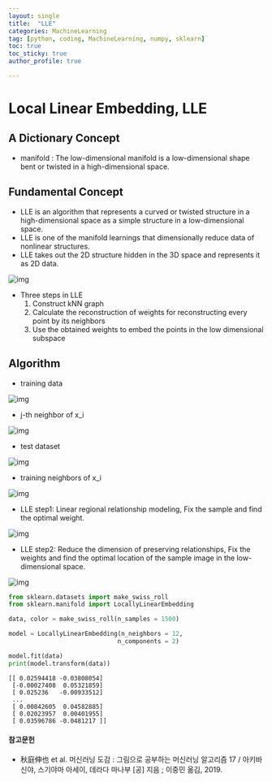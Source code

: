 ```yaml
---
layout: single
title:  "LLE"
categories: MachineLearning
tag: [python, coding, MachineLearning, numpy, sklearn]
toc: true
toc_sticky: true
author_profile: true

---
```



# Local Linear Embedding, LLE

## A Dictionary Concept

- manifold : The low-dimensional manifold is a low-dimensional shape bent or twisted in a high-dimensional space.

## Fundamental Concept

- LLE is an algorithm that represents a curved or twisted structure in a high-dimensional space as a simple structure in a low-dimensional space.
- LLE is one of the manifold learnings that dimensionally reduce data of nonlinear structures.
- LLE takes out the 2D structure hidden in the 3D space and represents it as 2D data.

![img](/images//2022-04-10-LLE/LLE.png)

- Three steps in LLE
    1. Construct kNN graph
    2. Calculate the reconstruction of weights for reconstructing every point by its neighbors
    3. Use the obtained weights to embed the points in the low dimensional subspace

## Algorithm

- training data

![img](/images//2022-04-10-LLE/LLE_training_dataset.png)

- j-th neighbor of x_i

![img](/images//2022-04-10-LLE/LLE_j-th_neighbor_of_x_i.png)

- test dataset

![img](/images//2022-04-10-LLE/LLE_test_dataset.png)

- training neighbors of x_i

![img](/images//2022-04-10-LLE/LLE_training_neighbors_of_X_i.png)

- LLE step1: Linear regional relationship modeling, Fix the sample and find the optimal weight.

![img](/images//2022-04-10-LLE/Linear_regional_relationship_modeling.png)

- LLE step2: Reduce the dimension of preserving relationships, Fix the weights and find the optimal location of the sample image in the low-dimensional space.

![img](/images//2022-04-10-LLE/LLE_Reducing_dimension.png)


```python
from sklearn.datasets import make_swiss_roll
from sklearn.manifold import LocallyLinearEmbedding

data, color = make_swiss_roll(n_samples = 1500)

model = LocallyLinearEmbedding(n_neighbors = 12,
                              n_components = 2)

model.fit(data)
print(model.transform(data))
```

    [[ 0.02594418 -0.03808054]
     [-0.00027408  0.05321859]
     [ 0.025236   -0.00933512]
     ...
     [ 0.00842605  0.04582885]
     [ 0.02023957  0.00401955]
     [ 0.03596786 -0.0481217 ]]
    
#### 참고문헌

- 秋庭伸也 et al. 머신러닝 도감 : 그림으로 공부하는 머신러닝 알고리즘 17 / 아키바 신야, 스기야마 아세이, 데라다 마나부 [공] 지음 ; 이중민 옮김, 2019.
